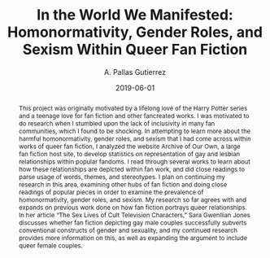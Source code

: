 ---
# Poster Metadata
title: "In the World We Manifested: Homonormativity, Gender Roles, and Sexism Within Queer Fan Fiction"
date: 2019-06-01
college: "School of Communication"
subject: "Theatre"
author: "A. Pallas Gutierrez"
doi: "10.21985/N2Q20Q"
poster_pdf: "/assets/pdfs/2019/Expo_Gutierrez_19.pdf"
major: "Theatre"
senior_thesis: false
out_funding: false
faculty_advisor: "Paola Zamperini"
abstract: "This project was originally motivated by a life­long love of the Harry Potter series and a teenage love for fan fiction and other fan­created works. I was motivated to do research when I stumbled upon the lack of inclusivity in many fan communities, which I found to be shocking. In attempting to learn more about the harmful homonormativity, gender roles, and sexism that I had come across within works of queer fan fiction, I analyzed the website Archive of Our Own, a large fan fiction host site, to develop statistics on representation of gay and lesbian relationships within popular fandoms. I read through several works to learn about how these relationships are depicted within fan work, and did close readings to parse usage of words, themes, and stereotypes. I plan on continuing my research in this area, examining other hubs of fan fiction and doing close readings of popular pieces in order to examine the prevalence of homonormativity, gender roles, and sexism. My research so far agrees with and expands on previous work done on how fan fiction portrays queer relationships. In her article “The Sex Lives of Cult Television Characters,” Sara Gwenllian Jones discusses whether fan fiction depicting gay male couples successfully subverts conventional constructs of gender and sexuality, and my continued research provides more information on this, as well as expanding the argument to include queer female couples."
# scribd embed
scribd_src:
scribd_id:
---